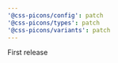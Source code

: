 ```yaml
---
'@css-picons/config': patch
'@css-picons/types': patch
'@css-picons/variants': patch
---
```


First release
